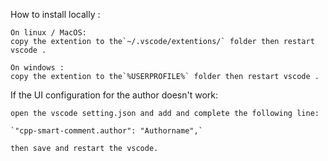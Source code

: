 How to install locally :

    On linux / MacOS:
    copy the extention to the`~/.vscode/extentions/` folder then restart vscode .

    On windows :
    copy the extention to the`%USERPROFILE%` folder then restart vscode .


If the UI configuration for the author doesn't work:

    open the vscode setting.json and add and complete the following line:

    `"cpp-smart-comment.author": "Authorname",`

    then save and restart the vscode.
